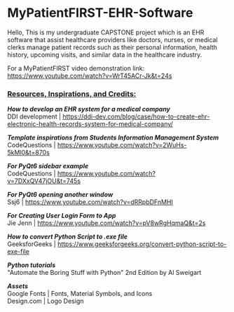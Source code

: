 # MyPatientFIRST-EHR-Software

Hello, This is my undergraduate CAPSTONE project which is an EHR software that assist healthcare providers like doctors, nurses, or medical clerks manage patient records such as their personal information, health history, upcoming visits, and similar data in the healthcare industry.

For a MyPatientFIRST video demonstration link: <br>
https://www.youtube.com/watch?v=WrT45ACr-Jk&t=24s

### <ins> **Resources, Inspirations, and Credits:** </ins>

**_How to develop an EHR system for a medical company_** <br>
DDI development | https://ddi-dev.com/blog/case/how-to-create-ehr-electronic-health-records-system-for-medical-company/ <br>

**_Template inspirations from Students Information Management System_** <br>
CodeQuestions | https://www.youtube.com/watch?v=2WuHs-5kMl0&t=870s <br>

**_For PyQt6 sidebar example_** <br>
CodeQuestions | https://www.youtube.com/watch?v=7DXxQV47jOU&t=745s <br>

**_For PyQt6 opening another window_** <br>
Ssj6 | https://www.youtube.com/watch?v=dRRpbDFnMHI <br>

**_For Creating User Login Form to App_** <br>
Jie Jenn | https://www.youtube.com/watch?v=pV8wRgHqmaQ&t=2s <br>

**_How to convert Python Script to .exe file_** <br>
GeeksforGeeks | https://www.geeksforgeeks.org/convert-python-script-to-exe-file

**_Python tutorials_** <br>
"Automate the Boring Stuff with Python" 2nd Edition by Al Sweigart <br>

**_Assets_** <br>
Google Fonts | Fonts, Material Symbols, and Icons <br>
Design.com | Logo Design <br>
